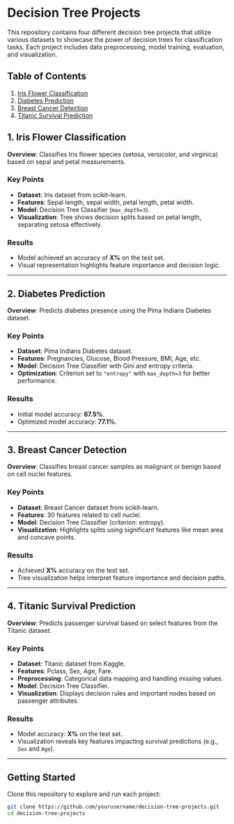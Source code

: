 # Decision Tree Projects


This repository contains four different decision tree projects that utilize various datasets to showcase the power of decision trees for classification tasks. Each project includes data preprocessing, model training, evaluation, and visualization.

## Table of Contents
1. [Iris Flower Classification](#1-iris-flower-classification)
2. [Diabetes Prediction](#2-diabetes-prediction)
3. [Breast Cancer Detection](#3-breast-cancer-detection)
4. [Titanic Survival Prediction](#4-titanic-survival-prediction)

## 1. Iris Flower Classification
**Overview**: Classifies Iris flower species (setosa, versicolor, and virginica) based on sepal and petal measurements.

### Key Points
- **Dataset**: Iris dataset from scikit-learn.
- **Features**: Sepal length, sepal width, petal length, petal width.
- **Model**: Decision Tree Classifier (`max_depth=3`).
- **Visualization**: Tree shows decision splits based on petal length, separating setosa effectively.

### Results
- Model achieved an accuracy of **X%** on the test set.
- Visual representation highlights feature importance and decision logic.

---

## 2. Diabetes Prediction
**Overview**: Predicts diabetes presence using the Pima Indians Diabetes dataset.

### Key Points
- **Dataset**: Pima Indians Diabetes dataset.
- **Features**: Pregnancies, Glucose, Blood Pressure, BMI, Age, etc.
- **Model**: Decision Tree Classifier with Gini and entropy criteria.
- **Optimization**: Criterion set to `"entropy"` with `max_depth=3` for better performance.

### Results
- Initial model accuracy: **67.5%**.
- Optimized model accuracy: **77.1%**.

---

## 3. Breast Cancer Detection
**Overview**: Classifies breast cancer samples as malignant or benign based on cell nuclei features.

### Key Points
- **Dataset**: Breast Cancer dataset from scikit-learn.
- **Features**: 30 features related to cell nuclei.
- **Model**: Decision Tree Classifier (criterion: entropy).
- **Visualization**: Highlights splits using significant features like mean area and concave points.

### Results
- Achieved **X%** accuracy on the test set.
- Tree visualization helps interpret feature importance and decision paths.

---

## 4. Titanic Survival Prediction
**Overview**: Predicts passenger survival based on select features from the Titanic dataset.

### Key Points
- **Dataset**: Titanic dataset from Kaggle.
- **Features**: Pclass, Sex, Age, Fare.
- **Preprocessing**: Categorical data mapping and handling missing values.
- **Model**: Decision Tree Classifier.
- **Visualization**: Displays decision rules and important nodes based on passenger attributes.

### Results
- Model accuracy: **X%** on the test set.
- Visualization reveals key features impacting survival predictions (e.g., `Sex` and `Age`).

---

## Getting Started
Clone this repository to explore and run each project:
```bash
git clone https://github.com/yourusername/decision-tree-projects.git
cd decision-tree-projects
